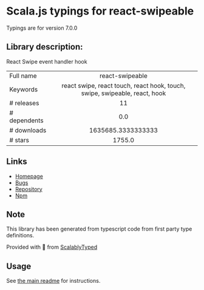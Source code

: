
# Scala.js typings for react-swipeable

Typings are for version 7.0.0

## Library description:
React Swipe event handler hook

|                    |                 |
| ------------------ | :-------------: |
| Full name          | react-swipeable |
| Keywords           | react swipe, react touch, react hook, touch, swipe, swipeable, react, hook |
| # releases         | 11 |
| # dependents       | 0.0 |
| # downloads        | 1635685.3333333333 |
| # stars            | 1755.0 |

## Links
- [Homepage](https://github.com/FormidableLabs/react-swipeable)
- [Bugs](https://github.com/FormidableLabs/react-swipeable/issues)
- [Repository](https://github.com/FormidableLabs/react-swipeable)
- [Npm](https://www.npmjs.com/package/react-swipeable)
    


## Note
This library has been generated from typescript code from first party type definitions.

Provided with :purple_heart: from [ScalablyTyped](https://github.com/oyvindberg/ScalablyTyped)

## Usage
See [the main readme](../../readme.md) for instructions.


